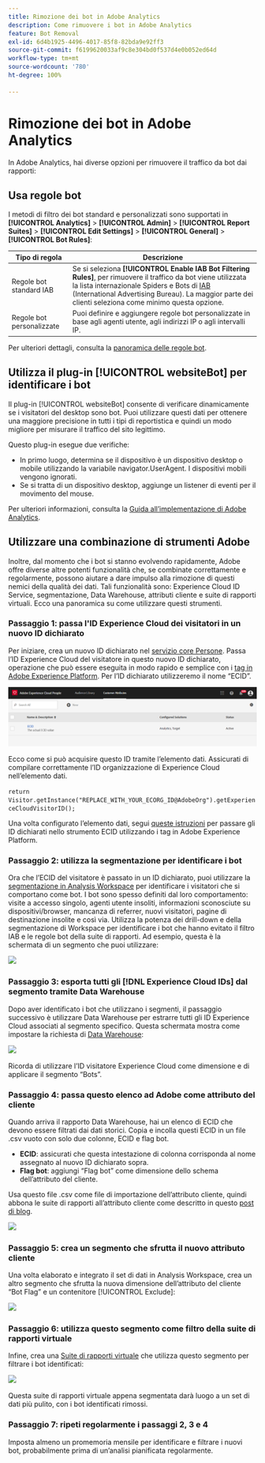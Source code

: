 ```yaml
---
title: Rimozione dei bot in Adobe Analytics
description: Come rimuovere i bot in Adobe Analytics
feature: Bot Removal
exl-id: 6d4b1925-4496-4017-85f8-82bda9e92ff3
source-git-commit: f6199620033af9c8e304bd0f537d4e0b052ed64d
workflow-type: tm+mt
source-wordcount: '780'
ht-degree: 100%

---
```


# Rimozione dei bot in Adobe Analytics

In Adobe Analytics, hai diverse opzioni per rimuovere il traffico da bot dai rapporti:

## Usa regole bot

I metodi di filtro dei bot standard e personalizzati sono supportati in **[!UICONTROL Analytics]** > **[!UICONTROL Admin]** > **[!UICONTROL Report Suites]** > **[!UICONTROL Edit Settings]** > **[!UICONTROL General]** > **[!UICONTROL Bot Rules]**:

| Tipo di regola | Descrizione |
|--- |--- |
| Regole bot standard IAB | Se si seleziona **[!UICONTROL Enable IAB Bot Filtering Rules]**, per rimuovere il traffico da bot viene utilizzata la lista internazionale Spiders e Bots di [IAB](https://www.iab.com/) (International Advertising Bureau). La maggior parte dei clienti seleziona come minimo questa opzione. |
| Regole bot personalizzate | Puoi definire e aggiungere regole bot personalizzate in base agli agenti utente, agli indirizzi IP o agli intervalli IP. |

Per ulteriori dettagli, consulta la [panoramica delle regole bot](/help/admin/admin/bot-removal/bot-rules.md).

## Utilizza il plug-in [!UICONTROL websiteBot] per identificare i bot

Il plug-in [!UICONTROL websiteBot] consente di verificare dinamicamente se i visitatori del desktop sono bot. Puoi utilizzare questi dati per ottenere una maggiore precisione in tutti i tipi di reportistica e quindi un modo migliore per misurare il traffico del sito legittimo.

Questo plug-in esegue due verifiche:

* In primo luogo, determina se il dispositivo è un dispositivo desktop o mobile utilizzando la variabile navigator.UserAgent. I dispositivi mobili vengono ignorati.
* Se si tratta di un dispositivo desktop, aggiunge un listener di eventi per il movimento del mouse.

Per ulteriori informazioni, consulta la [Guida all’implementazione di Adobe Analytics](https://experienceleague.adobe.com/docs/analytics/implementation/vars/plugins/websitebot.html?lang=it).

## Utilizzare una combinazione di strumenti Adobe

Inoltre, dal momento che i bot si stanno evolvendo rapidamente, Adobe offre diverse altre potenti funzionalità che, se combinate correttamente e regolarmente, possono aiutare a dare impulso alla rimozione di questi nemici della qualità dei dati. Tali funzionalità sono: Experience Cloud ID Service, segmentazione, Data Warehouse, attributi cliente e suite di rapporti virtuali. Ecco una panoramica su come utilizzare questi strumenti.

### Passaggio 1: passa l&#39;ID Experience Cloud dei visitatori in un nuovo ID dichiarato

Per iniziare, crea un nuovo ID dichiarato nel [servizio core Persone](https://experienceleague.adobe.com/docs/core-services/interface/audiences/audience-library.html?lang=it). Passa l’ID Experience Cloud del visitatore in questo nuovo ID dichiarato, operazione che può essere eseguita in modo rapido e semplice con i [tag in Adobe Experience Platform](https://experienceleague.adobe.com/docs/experience-platform/tags/extensions/adobe/id-service/overview.html?lang=it). Per l’ID dichiarato utilizzeremo il nome “ECID”.

![](assets/bot-cust-attr-setup.png)

Ecco come si può acquisire questo ID tramite l’elemento dati. Assicurati di compilare correttamente l’ID organizzazione di Experience Cloud nell’elemento dati.

```return Visitor.getInstance("REPLACE_WITH_YOUR_ECORG_ID@AdobeOrg").getExperienceCloudVisitorID();```

Una volta configurato l’elemento dati, segui [queste istruzioni](https://experienceleague.adobe.com/docs/experience-platform/tags/extensions/adobe/id-service/overview.html?lang=en) per passare gli ID dichiarati nello strumento ECID utilizzando i tag in Adobe Experience Platform.

### Passaggio 2: utilizza la segmentazione per identificare i bot

Ora che l’ECID del visitatore è passato in un ID dichiarato, puoi utilizzare la [segmentazione in Analysis Workspace](https://experienceleague.adobe.com/docs/analytics/analyze/analysis-workspace/components/segments/t-freeform-project-segment.html?lang=it) per identificare i visitatori che si comportano come bot. I bot sono spesso definiti dal loro comportamento: visite a accesso singolo, agenti utente insoliti, informazioni sconosciute su dispositivi/browser, mancanza di referrer, nuovi visitatori, pagine di destinazione insolite e così via. Utilizza la potenza dei drill-down e della segmentazione di Workspace per identificare i bot che hanno evitato il filtro IAB e le regole bot della suite di rapporti. Ad esempio, questa è la schermata di un segmento che puoi utilizzare:

![](assets/bot-filter-seg1.png)

### Passaggio 3: esporta tutti gli [!DNL Experience Cloud IDs] dal segmento tramite Data Warehouse

Dopo aver identificato i bot che utilizzano i segmenti, il passaggio successivo è utilizzare Data Warehouse per estrarre tutti gli ID Experience Cloud associati al segmento specifico. Questa schermata mostra come impostare la richiesta di [Data Warehouse](/help/export/data-warehouse/data-warehouse.md):

![](assets/bot-dwh-3.png)

Ricorda di utilizzare l’ID visitatore Experience Cloud come dimensione e di applicare il segmento “Bots”.

### Passaggio 4: passa questo elenco ad Adobe come attributo del cliente

Quando arriva il rapporto Data Warehouse, hai un elenco di ECID che devono essere filtrati dai dati storici. Copia e incolla questi ECID in un file .csv vuoto con solo due colonne, ECID e flag bot.

* **ECID**: assicurati che questa intestazione di colonna corrisponda al nome assegnato al nuovo ID dichiarato sopra.
* **Flag bot**: aggiungi “Flag bot” come dimensione dello schema dell’attributo del cliente.

Usa questo file .csv come file di importazione dell’attributo cliente, quindi abbona le suite di rapporti all’attributo cliente come descritto in questo [post di blog](https://theblog.adobe.com/link-digital-behavior-customers).

![](assets/bot-csv-4.png)

### Passaggio 5: crea un segmento che sfrutta il nuovo attributo cliente

Una volta elaborato e integrato il set di dati in Analysis Workspace, crea un altro segmento che sfrutta la nuova dimensione dell’attributo del cliente “Bot Flag” e un contenitore [!UICONTROL Exclude]:

![](assets/bot-filter-seg2.png)

### Passaggio 6: utilizza questo segmento come filtro della suite di rapporti virtuale

Infine, crea una [Suite di rapporti virtuale](/help/components/vrs/vrs-about.md) che utilizza questo segmento per filtrare i bot identificati:

![](assets/bot-vrs.png)

Questa suite di rapporti virtuale appena segmentata darà luogo a un set di dati più pulito, con i bot identificati rimossi.

### Passaggio 7: ripeti regolarmente i passaggi 2, 3 e 4

Imposta almeno un promemoria mensile per identificare e filtrare i nuovi bot, probabilmente prima di un’analisi pianificata regolarmente.
